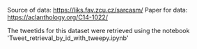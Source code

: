 
Source of data: https://liks.fav.zcu.cz/sarcasm/
Paper for data: https://aclanthology.org/C14-1022/

The tweetids for this dataset were retrieved using the notebook 'Tweet_retrieval_by_id_with_tweepy.ipynb'
